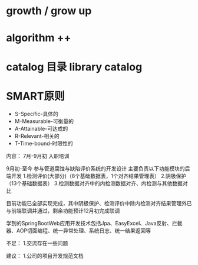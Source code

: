 
# growth / grow up

# algorithm ++

# catalog 目录  library catalog

# SMART原则
- S-Specific-具体的
- M-Measurable-可衡量的
- A-Attainable-可达成的
- R-Relevant-相关的
- T-Time-bound-时限性的


内容：
7月-9月初 入职培训

9月初-至今 参与管道腐蚀与缺陷评价系统的开发设计
主要负责以下功能模块的后端开发
1.检测评价(大部分)（8个基础数据表，1个对齐结果管理表）
2.阴极保护（13个基础数据表）
3.检测数据对齐中的内检测数据对齐、内检测与其他数据对比

目前功能已全部实现完成，其中阴极保护、检测评价中除内检测对齐结果管理外已与前端联调并通过，剩余功能预计12月初完成联调

学到的SpringBootWeb应用开发技术包括Jpa、EasyExcel、Java反射、拦截器、AOP切面编程、统一异常处理、系统日志、统一结果返回等

不足：
1.交流存在一些问题

建议：
1.公司的项目开发规范文档
